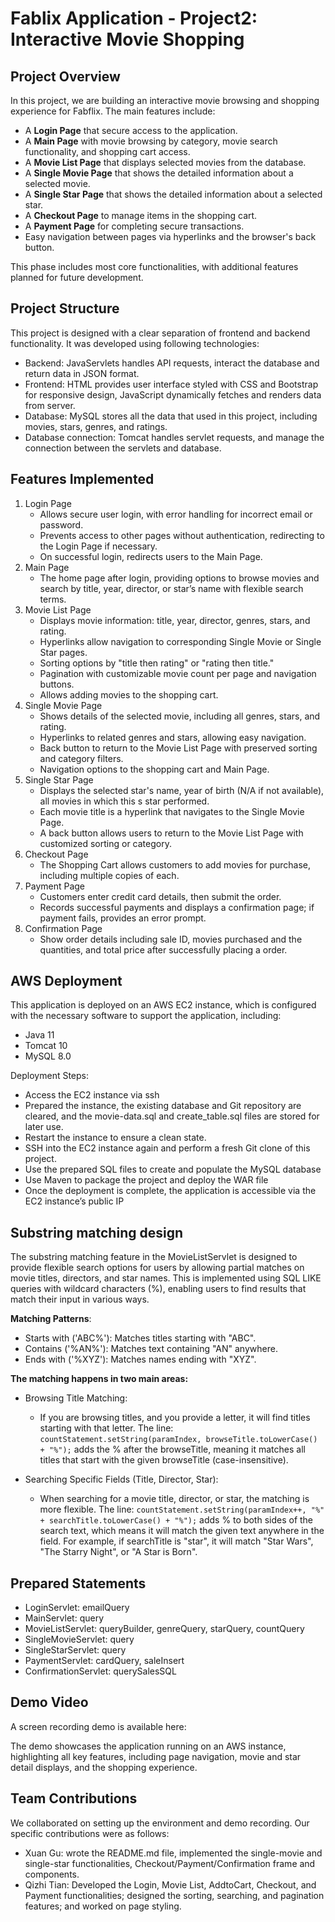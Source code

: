# Fablix Application - Project2: Interactive Movie Shopping

## Project Overview
In this project, we are building an interactive movie browsing and shopping experience for Fabflix. The main features include:
- A **Login Page** that secure access to the application.
- A **Main Page** with movie browsing by category, movie search functionality, and shopping cart access.
- A **Movie List Page** that displays selected movies from the database.
- A **Single Movie Page** that shows the detailed information about a selected movie.
- A **Single Star Page** that shows the detailed information about a selected star.
- A **Checkout Page** to manage items in the shopping cart.
- A **Payment Page** for completing secure transactions.
- Easy navigation between pages via hyperlinks and the browser's back button.

This phase includes most core functionalities, with additional features planned for future development.

## Project Structure
This project is designed with a clear separation of frontend and backend functionality.
It was developed using following technologies:
- Backend: JavaServlets handles API requests, interact the database and return data in JSON format.
- Frontend: HTML provides user interface styled with CSS and Bootstrap for responsive design, JavaScript dynamically fetches and renders data from server.
- Database: MySQL stores all the data that used in this project, including movies, stars, genres, and ratings.
- Database connection: Tomcat handles servlet requests, and manage the connection between the servlets and database.

## Features Implemented
1. Login Page
   - Allows secure user login, with error handling for incorrect email or password.
   - Prevents access to other pages without authentication, redirecting to the Login Page if necessary.
   - On successful login, redirects users to the Main Page.
2. Main Page
   - The home page after login, providing options to browse movies and search by title, year, director, or star’s name with flexible search terms.
3. Movie List Page
   - Displays movie information: title, year, director, genres, stars, and rating.
   - Hyperlinks allow navigation to corresponding Single Movie or Single Star pages.
   - Sorting options by "title then rating" or "rating then title."
   - Pagination with customizable movie count per page and navigation buttons.
   - Allows adding movies to the shopping cart.
4. Single Movie Page
   - Shows details of the selected movie, including all genres, stars, and rating.
   - Hyperlinks to related genres and stars, allowing easy navigation.
   - Back button to return to the Movie List Page with preserved sorting and category filters.
   - Navigation options to the shopping cart and Main Page.
5. Single Star Page
   - Displays the selected star's name, year of birth (N/A if not available), all movies in which this s star performed.
   - Each movie title is a hyperlink that navigates to the Single Movie Page.
   - A back button allows users to return to the Movie List Page with customized sorting or category.
6. Checkout Page
   - The Shopping Cart allows customers to add movies for purchase, including multiple copies of each.
7. Payment Page
   - Customers enter credit card details, then submit the order.
   - Records successful payments and displays a confirmation page; if payment fails, provides an error prompt.
8. Confirmation Page
   - Show order details including sale ID, movies purchased and the quantities, and total price after successfully placing a order.

## AWS Deployment
This application is deployed on an AWS EC2 instance, which is configured with the necessary software to support the application, including:
- Java 11
- Tomcat 10
- MySQL 8.0

Deployment Steps:
- Access the EC2 instance via ssh
- Prepared the instance, the existing database and Git repository are cleared, and the movie-data.sql and create_table.sql files are stored for later use.
- Restart the instance to ensure a clean state.
- SSH into the EC2 instance again and perform a fresh Git clone of this project.
- Use the prepared SQL files to create and populate the MySQL database
- Use Maven to package the project and deploy the WAR file
- Once the deployment is complete, the application is accessible via the EC2 instance’s public IP


## Substring matching design
The substring matching feature in the MovieListServlet is designed to provide flexible search options for users by allowing partial matches on movie titles, directors, and star names. This is implemented using SQL LIKE queries with wildcard characters (%), enabling users to find results that match their input in various ways.

**Matching Patterns**:
- Starts with ('ABC%'): Matches titles starting with "ABC".
- Contains ('%AN%'): Matches text containing "AN" anywhere.
- Ends with ('%XYZ'): Matches names ending with "XYZ".

**The matching happens in two main areas:**
- Browsing Title Matching:
  - If you are browsing titles, and you provide a letter, it will find titles starting with that letter.
  The line:
  `countStatement.setString(paramIndex, browseTitle.toLowerCase() + "%");`
  adds the % after the browseTitle, meaning it matches all titles that start with the given browseTitle (case-insensitive).
  
- Searching Specific Fields (Title, Director, Star):
  - When searching for a movie title, director, or star, the matching is more flexible.
  The line:
  `countStatement.setString(paramIndex++, "%" + searchTitle.toLowerCase() + "%");`
  adds % to both sides of the search text, which means it will match the given text anywhere in the field. For example, if searchTitle is "star", it will match "Star Wars", "The Starry Night", or "A Star is Born".

## Prepared Statements
- LoginServlet: emailQuery
- MainServlet: query
- MovieListServlet: queryBuilder, genreQuery, starQuery, countQuery
- SingleMovieServlet: query
- SingleStarServlet: query
- PaymentServlet: cardQuery, saleInsert
- ConfirmationServlet: querySalesSQL

## Demo Video
A screen recording demo is available here:

The demo showcases the application running on an AWS instance, highlighting all key features, including page navigation, movie and star detail displays, and the shopping experience.

## Team Contributions
We collaborated on setting up the environment and demo recording.
Our specific contributions were as follows:
- Xuan Gu: wrote the README.md file,  implemented the single-movie and single-star functionalities, Checkout/Payment/Confirmation frame and components.
- Qizhi Tian: Developed the Login, Movie List, AddtoCart, Checkout, and Payment functionalities; designed the sorting, searching, and pagination features; and worked on page styling.